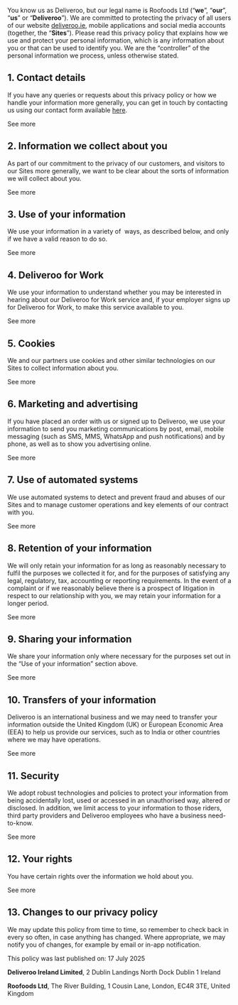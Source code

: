 You know us as Deliveroo, but our legal name is Roofoods Ltd (“**we**”, “**our**”, “**us**” or “**Deliveroo**”). We are committed to protecting the privacy of all users of our website [deliveroo.ie](https://deliveroo.ie/), mobile applications and social media accounts (together, the “**Sites**”). Please read this privacy policy that explains how we use and protect your personal information, which is any information about you or that can be used to identify you. We are the “controller” of the personal information we process, unless otherwise stated.

1\. Contact details
-------------------

If you have any queries or requests about this privacy policy or how we handle your information more generally, you can get in touch by contacting us using our contact form available [here](https://deliveroo.ie/contact).

See more

2\. Information we collect about you
------------------------------------

As part of our commitment to the privacy of our customers, and visitors to our Sites more generally, we want to be clear about the sorts of information we will collect about you.

See more

3\. Use of your information
---------------------------

We use your information in a variety of  ways, as described below, and only if we have a valid reason to do so.

See more

4\. Deliveroo for Work
----------------------

We use your information to understand whether you may be interested in hearing about our Deliveroo for Work service and, if your employer signs up for Deliveroo for Work, to make this service available to you.

See more

5\. Cookies
-----------

We and our partners use cookies and other similar technologies on our Sites to collect information about you.

See more

6\. Marketing and advertising
-----------------------------

If you have placed an order with us or signed up to Deliveroo, we use your information to send you marketing communications by post, email, mobile messaging (such as SMS, MMS, WhatsApp and push notifications) and by phone, as well as to show you advertising online.

See more

7\. Use of automated systems
----------------------------

We use automated systems to detect and prevent fraud and abuses of our Sites and to manage customer operations and key elements of our contract with you.

See more

8\. Retention of your information
---------------------------------

We will only retain your information for as long as reasonably necessary to fulfil the purposes we collected it for, and for the purposes of satisfying any legal, regulatory, tax, accounting or reporting requirements. In the event of a complaint or if we reasonably believe there is a prospect of litigation in respect to our relationship with you, we may retain your information for a longer period.

See more

9\. Sharing your information
----------------------------

We share your information only where necessary for the purposes set out in the “Use of your information” section above.

See more

10\. Transfers of your information
----------------------------------

Deliveroo is an international business and we may need to transfer your information outside the United Kingdom (UK) or European Economic Area (EEA) to help us provide our services, such as to India or other countries where we may have operations.

See more

11\. Security
-------------

We adopt robust technologies and policies to protect your information from being accidentally lost, used or accessed in an unauthorised way, altered or disclosed. In addition, we limit access to your information to those riders, third party providers and Deliveroo employees who have a business need-to-know.

See more

12\. Your rights
----------------

You have certain rights over the information we hold about you.

See more

13\. Changes to our privacy policy
----------------------------------

We may update this policy from time to time, so remember to check back in every so often, in case anything has changed. Where appropriate, we may notify you of changes, for example by email or in-app notification. 

This policy was last published on: 17 July 2025

**Deliveroo Ireland Limited**, 2 Dublin Landings North Dock Dublin 1 Ireland

**Roofoods Ltd**, The River Building, 1 Cousin Lane, London, EC4R 3TE, United Kingdom